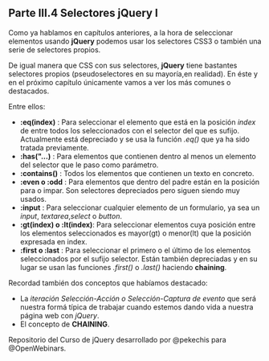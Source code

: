 ## Parte III.4 Selectores jQuery I

Como ya hablamos en capítulos anteriores, a la hora de seleccionar elementos usando **jQuery** podemos usar los selectores CSS3 o también una serie de selectores propios.

De igual manera que CSS con sus selectores, **jQuery** tiene bastantes selectores propios (pseudoselectores en su mayoría,en realidad). En éste y en el próximo capítulo únicamente vamos a ver los más comunes o destacados.

Entre ellos:

- **:eq(index)** : Para seleccionar el elemento que está en la posición _index_ de entre todos los seleccionados con el selector del que es sufijo. Actualmente está depreciado y se usa la función _.eq()_ que ya ha sido tratada previamente.
- **:has("...)** : Para elementos que contienen dentro al menos un elemento del selector que le paso como parámetro.
- **:contains()** : Todos los elementos que contienen un texto en concreto.
- **:even o :odd** : Para elementos que dentro del padre están en la posición para o impar. Son selectores depreciados pero siguen siendo muy usados.
- **:input** : Para seleccionar cualquier elemento de un formulario, ya sea un _input_, _textarea_,_select_ o _button_.
- **:gt(index) o :lt(index)**: Para seleccionar elementos cuya posición entre los elementos seleccionados es mayor(gt) o menor(lt) que la posición expresada en index.
- **:first o :last** : Para seleccionar el primero o el último de los elementos seleccionados por el sufijo selector. Están también depreciadas y en su lugar se usan las funciones _.first()_ o _.last()_ haciendo **chaining**.

Recordad también dos conceptos que habíamos destacado:

- La _iteración Selección-Acción o Selección-Captura de evento_ que será nuestra formá típica de trabajar cuando estemos dando vida a nuestra página web con _jQuery_.
- El concepto de **CHAINING**.

Repositorio del Curso de jQuery desarrollado por @pekechis para @OpenWebinars.
